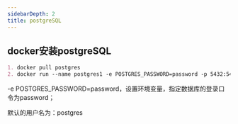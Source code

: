```yaml
---
sidebarDepth: 2
title: postgreSQL
---
```


## docker安装postgreSQL
```markdown
1. docker pull postgres
2. docker run --name postgres1 -e POSTGRES_PASSWORD=password -p 5432:5432 -d postgres
```
-e POSTGRES_PASSWORD=password，设置环境变量，指定数据库的登录口令为password； 

默认的用户名为：postgres

